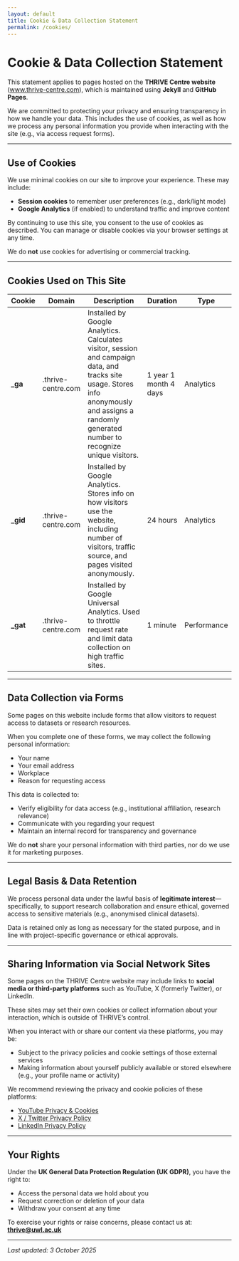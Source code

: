 ```yaml
---
layout: default
title: Cookie & Data Collection Statement
permalink: /cookies/
---
```

<link rel="stylesheet" href="{{ '/assets/css/datasets.css' | relative_url }}">
<div class="page-wrap" markdown="1">

# Cookie & Data Collection Statement

This statement applies to pages hosted on the **THRIVE Centre website** (www.thrive-centre.com), which is maintained using **Jekyll** and **GitHub Pages**.  

We are committed to protecting your privacy and ensuring transparency in how we handle your data. This includes the use of cookies, as well as how we process any personal information you provide when interacting with the site (e.g., via access request forms).

---

## Use of Cookies

We use minimal cookies on our site to improve your experience. These may include:

- **Session cookies** to remember user preferences (e.g., dark/light mode)  
- **Google Analytics** (if enabled) to understand traffic and improve content  

By continuing to use this site, you consent to the use of cookies as described. You can manage or disable cookies via your browser settings at any time.  

We do **not** use cookies for advertising or commercial tracking.  

---

## Cookies Used on This Site

| Cookie | Domain               | Description | Duration | Type |
|--------|----------------------|-------------|----------|------|
| **_ga**  | .thrive-centre.com | Installed by Google Analytics. Calculates visitor, session and campaign data, and tracks site usage. Stores info anonymously and assigns a randomly generated number to recognize unique visitors. | 1 year 1 month 4 days | Analytics |
| **_gid** | .thrive-centre.com | Installed by Google Analytics. Stores info on how visitors use the website, including number of visitors, traffic source, and pages visited anonymously. | 24 hours | Analytics |
| **_gat** | .thrive-centre.com | Installed by Google Universal Analytics. Used to throttle request rate and limit data collection on high traffic sites. | 1 minute | Performance |

---

## Data Collection via Forms

Some pages on this website include forms that allow visitors to request access to datasets or research resources.  

When you complete one of these forms, we may collect the following personal information:  

- Your name  
- Your email address  
- Workplace  
- Reason for requesting access  

This data is collected to:  

- Verify eligibility for data access (e.g., institutional affiliation, research relevance)  
- Communicate with you regarding your request  
- Maintain an internal record for transparency and governance  

We do **not** share your personal information with third parties, nor do we use it for marketing purposes.  

---

## Legal Basis & Data Retention

We process personal data under the lawful basis of **legitimate interest**—specifically, to support research collaboration and ensure ethical, governed access to sensitive materials (e.g., anonymised clinical datasets).  

Data is retained only as long as necessary for the stated purpose, and in line with project-specific governance or ethical approvals.  

---

## Sharing Information via Social Network Sites

Some pages on the THRIVE Centre website may include links to **social media or third-party platforms** such as YouTube, X (formerly Twitter), or LinkedIn.  

These sites may set their own cookies or collect information about your interaction, which is outside of THRIVE’s control.  

When you interact with or share our content via these platforms, you may be:  

- Subject to the privacy policies and cookie settings of those external services  
- Making information about yourself publicly available or stored elsewhere (e.g., your profile name or activity)  

We recommend reviewing the privacy and cookie policies of these platforms:  

- [YouTube Privacy & Cookies](https://policies.google.com/technologies/cookies)  
- [X / Twitter Privacy Policy](https://x.com/en/privacy)  
- [LinkedIn Privacy Policy](https://www.linkedin.com/legal/privacy-policy)  

---

## Your Rights

Under the **UK General Data Protection Regulation (UK GDPR)**, you have the right to:  

- Access the personal data we hold about you  
- Request correction or deletion of your data  
- Withdraw your consent at any time  

To exercise your rights or raise concerns, please contact us at: **thrive@uwl.ac.uk**  

---

_Last updated: 3 October 2025_  
